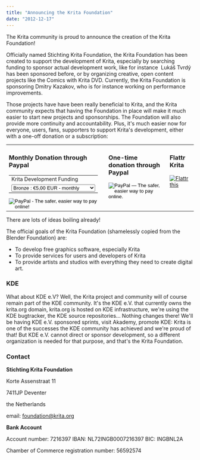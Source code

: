 ```yaml
---
title: "Announcing the Krita Foundation"
date: "2012-12-17"
---
```


The Krita community is proud to announce the creation of the Krita Foundation!

Officially named Stichting Krita Foundation, the Krita Foundation has been created to support the development of Krita, especially by searching funding to sponsor actual development work, like for instance  Lukáš Tvrdý has been sponsored before, or by organizing creative, open content projects like the Comics with Krita DVD. Currently, the Krita Foundation is sponsoring Dmitry Kazakov, who is for instance working on performance improvements.

Those projects have have been really beneficial to Krita, and the Krita community expects that having the Foundation in place will make it much easier to start new projects and sponsorships. The Foundation will also provide more continuity and accountability. Plus, it's much easier now for everyone, users, fans, supporters to support Krita's development, either with a one-off donation or a subscription:

<table><tbody><tr><td valign="top"><h3>Monthly Donation through Paypal</h3><form action="https://www.paypal.com/cgi-bin/webscr" method="post"><input name="cmd" type="hidden" value="_s-xclick"> <input name="hosted_button_id" type="hidden" value="GVWHRVH69C37L"><table><tbody><tr><td><input name="on0" type="hidden" value="Krita Development Funding">Krita Development Funding</td></tr><tr><td><select name="os0"><option value="Bronze">Bronze : €5,00 EUR - monthly</option> <option value="Sliver">Sliver : €10,00 EUR - monthly</option> <option value="Gold">Gold : €25,00 EUR - monthly</option> <option value="Platinum">Platinum : €100,00 EUR - monthly</option> <option value="Diamond">Diamond : €250,00 EUR - monthly</option></select></td></tr></tbody></table><input name="currency_code" type="hidden" value="EUR"> <input alt="PayPal - The safer, easier way to pay online!" name="submit" src="https://www.paypalobjects.com/en_US/i/btn/btn_subscribeCC_LG.gif" type="image"> <img style="display: none !important;" hidden="" src="images/pixel.gif" alt="" width="1" height="1" border="0"><div></div></form></td><td valign="top"><h3>One-time donation through Paypal</h3><form action="https://www.paypal.com/cgi-bin/webscr" method="post"><input name="cmd" type="hidden" value="_s-xclick"> <input name="hosted_button_id" type="hidden" value="PU4JABGLLTYDQ"> <input alt="PayPal — The safer, easier way to pay online." name="submit" src="https://www.paypalobjects.com/en_US/GB/i/btn/btn_donateCC_LG.gif" type="image"> <img style="display: none !important;" hidden="" src="images/pixel.gif" alt="" width="1" height="1" border="0"></form></td><td valign="top"><h3>Flattr Krita</h3><a href="http://flattr.com/thing/1055815/The-Krita-Foundation" target="_blank" rel="noopener"><img title="Flattr this" src="images/flattr-badge-large.png" alt="Flattr this" border="0"></a></td></tr></tbody></table>

There are lots of ideas boiling already!

The official goals of the Krita Foundation (shamelessly copied from the Blender Foundation) are:

- To develop free graphics software, especially Krita
- To provide services for users and developers of Krita
- To provide artists and studios with everything they need to create digital art.

### KDE

What about KDE e.V? Well, the Krita project and community will of course remain part of the KDE community. It's the KDE e.V. that currently owns the krita.org domain, krita.org is hosted on KDE infrastructure, we're using the KDE bugtracker, the KDE source repositories... Nothing changes there! We'll be having KDE e.V. sponsored sprints, visit Akademy, promote KDE: Krita is one of the successes the KDE community has achieved and we're proud of that! But KDE e.V. cannot direct or sponsor development, so a different organization is needed for that purpose, and that's the Krita Foundation.

### Contact

**Stichting Krita Foundation**

Korte Assenstraat 11

7411JP Deventer

the Netherlands

email: foundation@krita.org

**Bank Account**

Account number: 7216397 IBAN: NL72INGB0007216397 BIC: INGBNL2A

Chamber of Commerce registration number: 56592574
